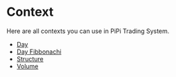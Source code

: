 # Context

Here are all contexts you can use in PiPi Trading System.

* [Day](day)
* [Day Fibbonachi](day-fibbonachi)
* [Structure](structure)
* [Volume](volume)
